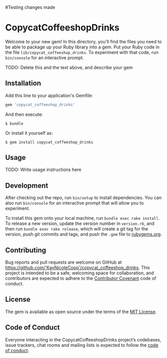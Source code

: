 #Testing changes made

# CopycatCoffeeshopDrinks

Welcome to your new gem! In this directory, you'll find the files you need to be able to package up your Ruby library into a gem. Put your Ruby code in the file `lib/copycat_coffeeshop_drinks`. To experiment with that code, run `bin/console` for an interactive prompt.

TODO: Delete this and the text above, and describe your gem

## Installation

Add this line to your application's Gemfile:

```ruby
gem 'copycat_coffeeshop_drinks'
```

And then execute:

    $ bundle

Or install it yourself as:

    $ gem install copycat_coffeeshop_drinks

## Usage

TODO: Write usage instructions here

## Development

After checking out the repo, run `bin/setup` to install dependencies. You can also run `bin/console` for an interactive prompt that will allow you to experiment.

To install this gem onto your local machine, run `bundle exec rake install`. To release a new version, update the version number in `version.rb`, and then run `bundle exec rake release`, which will create a git tag for the version, push git commits and tags, and push the `.gem` file to [rubygems.org](https://rubygems.org).

## Contributing

Bug reports and pull requests are welcome on GitHub at https://github.com/'KayNicoleCopp'/copycat_coffeeshop_drinks. This project is intended to be a safe, welcoming space for collaboration, and contributors are expected to adhere to the [Contributor Covenant](http://contributor-covenant.org) code of conduct.

## License

The gem is available as open source under the terms of the [MIT License](https://opensource.org/licenses/MIT).

## Code of Conduct

Everyone interacting in the CopycatCoffeeshopDrinks project’s codebases, issue trackers, chat rooms and mailing lists is expected to follow the [code of conduct](https://github.com/'KayNicoleCopp'/copycat_coffeeshop_drinks/blob/master/CODE_OF_CONDUCT.md).
